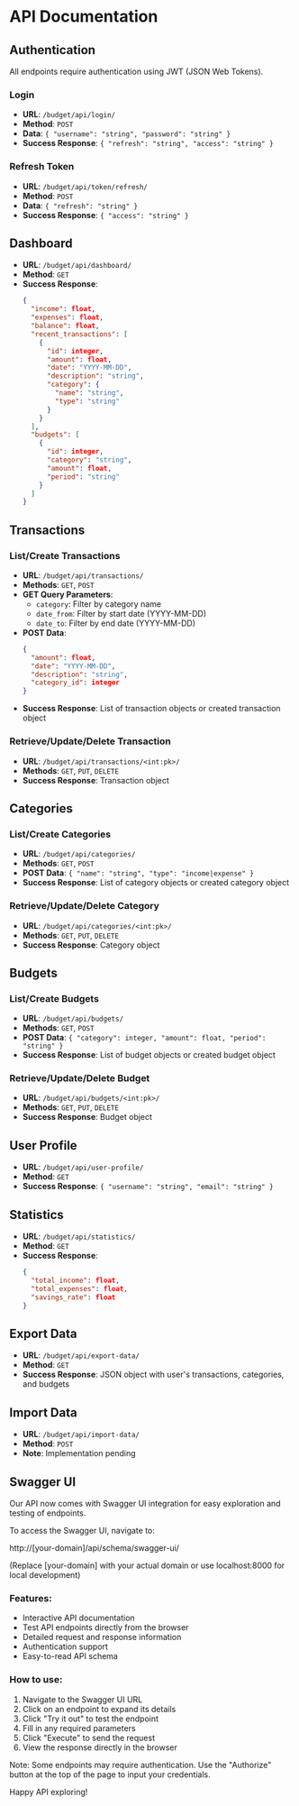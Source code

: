 # API Documentation

## Authentication
All endpoints require authentication using JWT (JSON Web Tokens).

### Login
- **URL**: `/budget/api/login/`
- **Method**: `POST`
- **Data**: `{ "username": "string", "password": "string" }`
- **Success Response**: `{ "refresh": "string", "access": "string" }`

### Refresh Token
- **URL**: `/budget/api/token/refresh/`
- **Method**: `POST`
- **Data**: `{ "refresh": "string" }`
- **Success Response**: `{ "access": "string" }`

## Dashboard
- **URL**: `/budget/api/dashboard/`
- **Method**: `GET`
- **Success Response**:
  ```json
  {
    "income": float,
    "expenses": float,
    "balance": float,
    "recent_transactions": [
      {
        "id": integer,
        "amount": float,
        "date": "YYYY-MM-DD",
        "description": "string",
        "category": {
          "name": "string",
          "type": "string"
        }
      }
    ],
    "budgets": [
      {
        "id": integer,
        "category": "string",
        "amount": float,
        "period": "string"
      }
    ]
  }
  ```

## Transactions
### List/Create Transactions
- **URL**: `/budget/api/transactions/`
- **Methods**: `GET`, `POST`
- **GET Query Parameters**:
  - `category`: Filter by category name
  - `date_from`: Filter by start date (YYYY-MM-DD)
  - `date_to`: Filter by end date (YYYY-MM-DD)
- **POST Data**:
  ```json
  {
    "amount": float,
    "date": "YYYY-MM-DD",
    "description": "string",
    "category_id": integer
  }
  ```
- **Success Response**: List of transaction objects or created transaction object

### Retrieve/Update/Delete Transaction
- **URL**: `/budget/api/transactions/<int:pk>/`
- **Methods**: `GET`, `PUT`, `DELETE`
- **Success Response**: Transaction object

## Categories
### List/Create Categories
- **URL**: `/budget/api/categories/`
- **Methods**: `GET`, `POST`
- **POST Data**: `{ "name": "string", "type": "income|expense" }`
- **Success Response**: List of category objects or created category object

### Retrieve/Update/Delete Category
- **URL**: `/budget/api/categories/<int:pk>/`
- **Methods**: `GET`, `PUT`, `DELETE`
- **Success Response**: Category object

## Budgets
### List/Create Budgets
- **URL**: `/budget/api/budgets/`
- **Methods**: `GET`, `POST`
- **POST Data**: `{ "category": integer, "amount": float, "period": "string" }`
- **Success Response**: List of budget objects or created budget object

### Retrieve/Update/Delete Budget
- **URL**: `/budget/api/budgets/<int:pk>/`
- **Methods**: `GET`, `PUT`, `DELETE`
- **Success Response**: Budget object

## User Profile
- **URL**: `/budget/api/user-profile/`
- **Method**: `GET`
- **Success Response**: `{ "username": "string", "email": "string" }`

## Statistics
- **URL**: `/budget/api/statistics/`
- **Method**: `GET`
- **Success Response**:
  ```json
  {
    "total_income": float,
    "total_expenses": float,
    "savings_rate": float
  }
  ```

## Export Data
- **URL**: `/budget/api/export-data/`
- **Method**: `GET`
- **Success Response**: JSON object with user's transactions, categories, and budgets

## Import Data
- **URL**: `/budget/api/import-data/`
- **Method**: `POST`
- **Note**: Implementation pending

## Swagger UI

Our API now comes with Swagger UI integration for easy exploration and testing of endpoints.

To access the Swagger UI, navigate to:

http://[your-domain]/api/schema/swagger-ui/

(Replace [your-domain] with your actual domain or use localhost:8000 for local development)

### Features:
- Interactive API documentation
- Test API endpoints directly from the browser
- Detailed request and response information
- Authentication support
- Easy-to-read API schema

### How to use:
1. Navigate to the Swagger UI URL
2. Click on an endpoint to expand its details
3. Click "Try it out" to test the endpoint
4. Fill in any required parameters
5. Click "Execute" to send the request
6. View the response directly in the browser

Note: Some endpoints may require authentication. Use the "Authorize" button at the top of the page to input your credentials.

Happy API exploring!